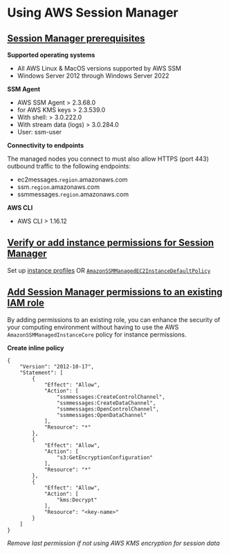 # Using AWS Session Manager

## [Session Manager prerequisites](https://docs.aws.amazon.com/systems-manager/latest/userguide/session-manager-prerequisites.html)

**Supported operating systems**
- All AWS Linux & MacOS versions supported by AWS SSM
- Windows Server 2012 through Windows Server 2022

**SSM Agent**
- AWS SSM Agent > 2.3.68.0
- for AWS KMS keys > 2.3.539.0
- With shell: > 3.0.222.0
- With stream data (logs) > 3.0.284.0
- User: ssm-user

**Connectivity to endpoints**

The managed nodes you connect to must also allow HTTPS (port 443) outbound traffic to the following endpoints:
- ec2messages.`region`.amazonaws.com
- ssm.`region`.amazonaws.com
- ssmmessages.`region`.amazonaws.com

**AWS CLI**
- AWS CLI > 1.16.12

## [Verify or add instance permissions for Session Manager](https://docs.aws.amazon.com/systems-manager/latest/userguide/session-manager-getting-started-instance-profile.html)
Set up [instance profiles](https://docs.aws.amazon.com/IAM/latest/UserGuide/roles-usingrole-instanceprofile.html) OR [`AmazonSSMManagedEC2InstanceDefaultPolicy`](https://docs.aws.amazon.com/systems-manager/latest/userguide/fleet-manager-default-host-management-configuration.html)

## [Add Session Manager permissions to an existing IAM role](https://docs.aws.amazon.com/systems-manager/latest/userguide/getting-started-add-permissions-to-existing-profile.html)
By adding permissions to an existing role, you can enhance the security of your computing environment without having to use the AWS `AmazonSSMManagedInstanceCore` policy for instance permissions.

**Create inline policy**
```
{
    "Version": "2012-10-17",
    "Statement": [
        {
            "Effect": "Allow",
            "Action": [
                "ssmmessages:CreateControlChannel",
                "ssmmessages:CreateDataChannel",
                "ssmmessages:OpenControlChannel",
                "ssmmessages:OpenDataChannel"
            ],
            "Resource": "*"
        },
        {
            "Effect": "Allow",
            "Action": [
                "s3:GetEncryptionConfiguration"
            ],
            "Resource": "*"
        },
        {
            "Effect": "Allow",
            "Action": [
                "kms:Decrypt"
            ],
            "Resource": "<key-name>"
        }
    ]
}
```
*Remove last permission if not using AWS KMS encryption for session data*

